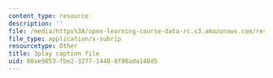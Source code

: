 ```yaml
---
content_type: resource
description: ''
file: /media/https%3A/open-learning-course-data-rc.s3.amazonaws.com/res-tll-004-stem-concept-videos-fall-2013/80ae9853fbe2327714488f98ada148d5_NlSKAbefDTA.srt
file_type: application/x-subrip
resourcetype: Other
title: 3play caption file
uid: 80ae9853-fbe2-3277-1448-8f98ada148d5
---
```

